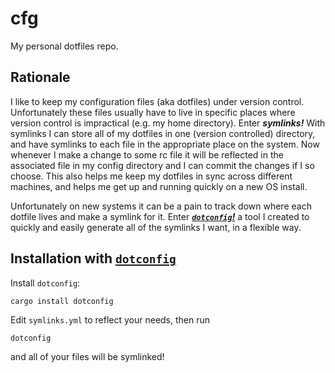 # cfg

My personal dotfiles repo.

## Rationale

I like to keep my configuration files (aka dotfiles) under version control. Unfortunately these
files usually have to live in specific places where version control is impractical (e.g. my home
directory). Enter ***symlinks!*** With symlinks I can store all of my dotfiles in one (version
controlled) directory, and have symlinks to each file in the appropriate place on the system. Now
whenever I make a change to some rc file it will be reflected in the associated file in my config
directory and I can commit the changes if I so choose. This also helps me keep my dotfiles in sync
across different machines, and helps me get up and running quickly on a new OS install.

Unfortunately on new systems it can be a pain to track down where each dotfile lives and make a
symlink for it. Enter [***`dotconfig`!***][`dotconfig`] a
tool I created to quickly and easily generate all of the symlinks I want, in a flexible way.

## Installation with [`dotconfig`]

Install `dotconfig`:
```
cargo install dotconfig
```
Edit `symlinks.yml` to reflect your needs, then run
```
dotconfig
```
and all of your files will be symlinked!


[`dotconfig`]: https://github.com/mfdorst/dotconfig
